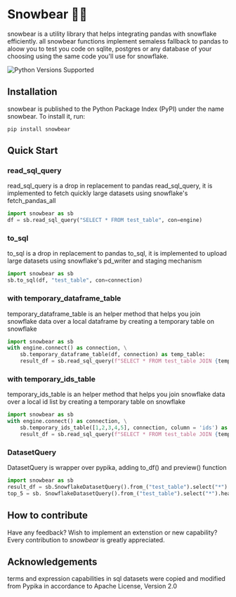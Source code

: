 # Snowbear 🐻‍❄️
snowbear is a utility library that helps integrating pandas with snowflake efficiently. all snowbear functions implement semaless fallback to pandas to aloow you to test you code on sqlite, postgres or any database of your choosing using the same code you'll use for snowflake.

![Python Versions Supported](https://img.shields.io/badge/python-3.7+-blue.svg)

## Installation
snowbear is published to the Python Package Index (PyPI) under the name snowbear. To install it, run:

``` shell
pip install snowbear
```

## Quick Start

### read_sql_query
read_sql_query is a drop in replacement to pandas read_sql_query, it is implemented to fetch quickly large datasets using snowflake's fetch_pandas_all

```python
import snowbear as sb
df = sb.read_sql_query("SELECT * FROM test_table", con=engine)
```

### to_sql
to_sql is a drop in replacement to pandas to_sql, it is implemented to upload large datasets using snowflake's pd_writer and staging mechanism

```python
import snowbear as sb
sb.to_sql(df, "test_table", con=connection)
```

### with temporary_dataframe_table
temporary_dataframe_table is an helper method that helps you join snowflake data over a local dataframe by creating a temporary table on snowflake

```python
import snowbear as sb
with engine.connect() as connection, \
    sb.temporary_dataframe_table(df, connection) as temp_table:
    result_df = sb.read_sql_query(f"SELECT * FROM test_table JOIN {temp_table} USING (id)", engine=connection)
```

### with temporary_ids_table
temporary_ids_table is an helper method that helps you join snowflake data over a local id list by creating a temporary table on snowflake

```python
import snowbear as sb
with engine.connect() as connection, \
    sb.temporary_ids_table([1,2,3,4,5], connection, column = 'ids') as temp_table:
    result_df = sb.read_sql_query(f"SELECT * FROM test_table JOIN {temp_table} USING (id)", engine=connection)
```

### DatasetQuery
DatasetQuery is wrapper over pypika, adding to_df() and preview() function

```python
import snowbear as sb
result_df = sb.SnowflakeDatasetQuery().from_("test_table").select("*").to_df(connection)
top_5 = sb. SnowflakeDatasetQuery().from_("test_table").select("*").head(connection)
```

## How to contribute

Have any feedback? Wish to implement an extenstion or new capability? 
Every contribution to _snowbear_ is greatly appreciated.

## Acknowledgements
terms and expression capabilities in sql datasets were copied and modified from Pypika in accordance to Apache License, Version 2.0